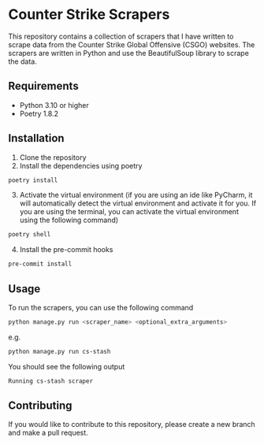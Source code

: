 # Counter Strike Scrapers
This repository contains a collection of scrapers that I have written to scrape data from the Counter Strike Global Offensive (CSGO) websites. 
The scrapers are written in Python and use the BeautifulSoup library to scrape the data.


## Requirements
- Python 3.10 or higher
- Poetry 1.8.2


## Installation
1. Clone the repository
2. Install the dependencies using poetry
```bash
poetry install
```
3. Activate the virtual environment (if you are using an ide like PyCharm, it will automatically detect the virtual environment and activate it for you. 
If you are using the terminal, you can activate the virtual environment using the following command)
```bash
poetry shell
```
4. Install the pre-commit hooks
```bash
pre-commit install
```

## Usage
To run the scrapers, you can use the following command
```bash
python manage.py run <scraper_name> <optional_extra_arguments>
```
e.g.
```bash
python manage.py run cs-stash
```
You should see the following output
```bash
Running cs-stash scraper
```

## Contributing
If you would like to contribute to this repository, please create a new branch and make a pull request.